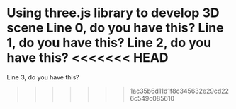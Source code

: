 Using three.js library to develop 3D scene
Line 0, do you have this?
Line 1, do you have this?
Line 2, do you have this?
<<<<<<< HEAD
=======
Line 3, do you have this?
>>>>>>> 1ac35b6d11d1f8c345632e29cd226c549c085610


